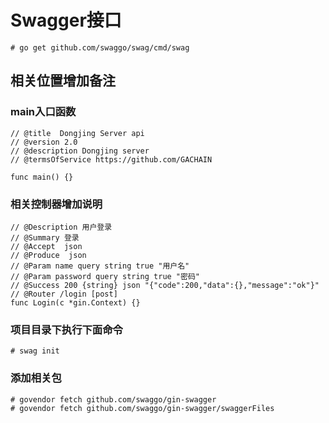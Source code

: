 # Swagger接口

```
# go get github.com/swaggo/swag/cmd/swag
```

## 相关位置增加备注

### main入口函数

```
// @title  Dongjing Server api
// @version 2.0
// @description Dongjing server
// @termsOfService https://github.com/GACHAIN

func main() {}
```

### 相关控制器增加说明

```
// @Description 用户登录
// @Summary 登录
// @Accept  json
// @Produce  json
// @Param name query string true "用户名"
// @Param password query string true "密码"
// @Success 200 {string} json "{"code":200,"data":{},"message":"ok"}"
// @Router /login [post]
func Login(c *gin.Context) {}
```



### 项目目录下执行下面命令

```
# swag init
```

### 添加相关包

```
# govendor fetch github.com/swaggo/gin-swagger
# govendor fetch github.com/swaggo/gin-swagger/swaggerFiles
```



